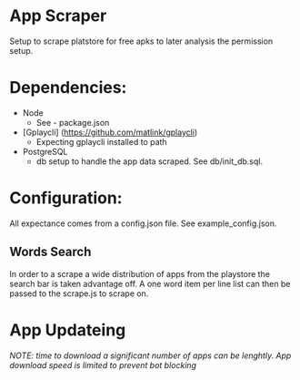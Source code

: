 # App Scraper

Setup to scrape platstore for free apks to later analysis the permission setup.


# Dependencies:
* Node 
    * See - package.json
* [Gplaycli] (https://github.com/matlink/gplaycli)
    * Expecting gplaycli installed to path
* PostgreSQL 
    * db setup to handle the app data scraped. See db/init_db.sql. 

# Configuration:

All expectance comes from a config.json file. See example_config.json.

## Words Search

In order to a scrape a wide distribution of apps from the playstore the search bar is taken advantage off. 
A one word item per line list can then be passed to the scrape.js to scrape on.

# App Updateing



*NOTE: time to download a significant number of apps can be lenghtly. App download speed is limited to prevent bot blocking*
